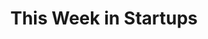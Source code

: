 ---
title:         "This Week in Startups"
description:   "Supporting entrepreneurs &amp; inspiring innovation."
url-thumbnail: "http://www.thisweekin.com/featured/FeatureBox_Startups.jpg"
url-rss:       "http://feeds.feedburner.com/twist-audio"
url-web:       "http://thisweekinstartups.com/"
url-itunes:    "https://itunes.apple.com/us/podcast/this-week-in-startups-audio/id315114957?mt=2&uo=4"
tags:          [interview,news,tech]
---